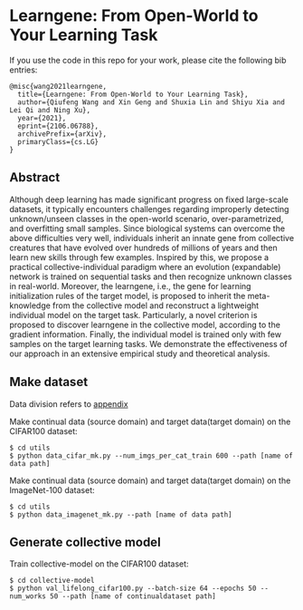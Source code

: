 # Learngene: From Open-World to Your Learning Task

If you use the code in this repo for your work, please cite the following bib entries:

    @misc{wang2021learngene,
      title={Learngene: From Open-World to Your Learning Task}, 
      author={Qiufeng Wang and Xin Geng and Shuxia Lin and Shiyu Xia and Lei Qi and Ning Xu},
      year={2021},
      eprint={2106.06788},
      archivePrefix={arXiv},
      primaryClass={cs.LG}
    }
 
 ## Abstract
Although deep learning has made significant progress on fixed large-scale datasets, it typically encounters challenges regarding improperly detecting unknown/unseen classes in the open-world scenario, over-parametrized, and overfitting small samples. Since biological systems can overcome the above difficulties very well, individuals inherit an innate gene from collective creatures that have evolved over hundreds of millions of years and then learn new skills through few examples. Inspired by this, we propose a practical collective-individual paradigm where an evolution (expandable) network is trained on sequential tasks and then recognize unknown classes in real-world. Moreover, the learngene, i.e., the gene for learning initialization rules of the target model, is proposed to inherit the meta-knowledge from the collective model and reconstruct a lightweight individual model on the target task. Particularly, a novel criterion is proposed to discover learngene in the collective model, according to the gradient information. Finally, the individual model is trained only with few samples on the target learning tasks. We demonstrate the effectiveness of our approach in an extensive empirical study and theoretical analysis.

## Make dataset
Data division refers to [appendix](https://github.com/BruceQFWang/learngene/blob/main/Learngene_Appendix.pdf)

Make continual data (source domain) and target data(target domain) on the CIFAR100 dataset:

    $ cd utils
    $ python data_cifar_mk.py --num_imgs_per_cat_train 600 --path [name of data path]
    
Make continual data (source domain) and target data(target domain) on the ImageNet-100 dataset:

    $ cd utils
    $ python data_imagenet_mk.py --path [name of data path]
    
## Generate collective model
Train collective-model on the CIFAR100 dataset:
    
    $ cd collective-model
    $ python val_lifelong_cifar100.py --batch-size 64 --epochs 50 --num_works 50 --path [name of continualdataset path]

